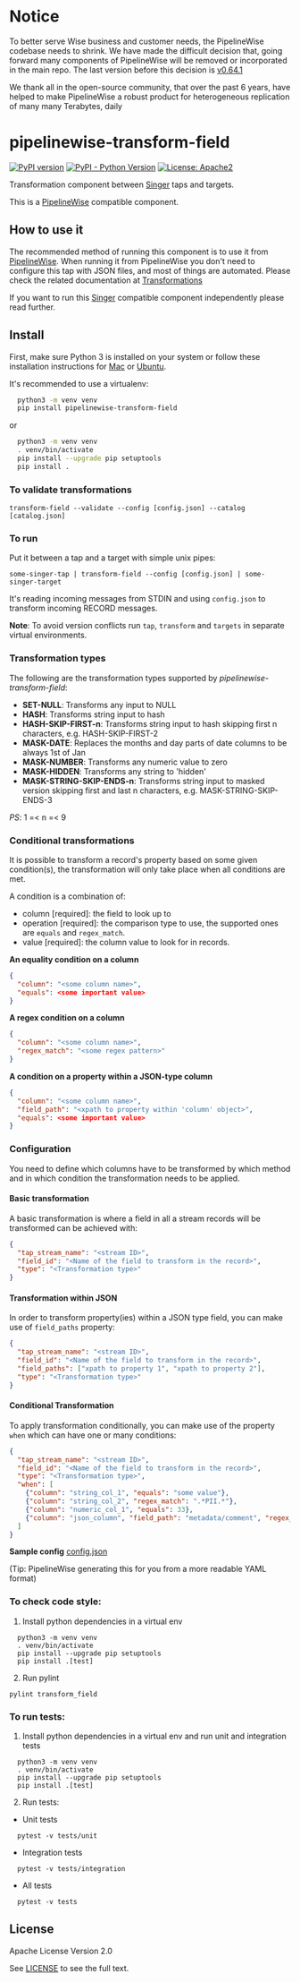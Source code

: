 # Notice
To better serve Wise business and customer needs, the PipelineWise codebase needs to shrink.
We have made the difficult decision that, going forward many components of PipelineWise will be removed or incorporated in the main repo.
The last version before this decision is [v0.64.1](https://github.com/transferwise/pipelinewise/tree/v0.64.1)

We thank all in the open-source community, that over the past 6 years, have helped to make PipelineWise a robust product for heterogeneous replication of many many Terabytes, daily

# pipelinewise-transform-field

[![PyPI version](https://badge.fury.io/py/pipelinewise-transform-field.svg)](https://badge.fury.io/py/pipelinewise-transform-field)
[![PyPI - Python Version](https://img.shields.io/pypi/pyversions/pipelinewise-transform-field.svg)](https://pypi.org/project/pipelinewise-transform-field/)
[![License: Apache2](https://img.shields.io/badge/License-Apache2-yellow.svg)](https://opensource.org/licenses/Apache-2.0)

Transformation component between [Singer](https://www.singer.io/) taps and targets.

This is a [PipelineWise](https://transferwise.github.io/pipelinewise) compatible component.

## How to use it

The recommended method of running this component is to use it from [PipelineWise](https://transferwise.github.io/pipelinewise). When running it from PipelineWise you don't need to configure this tap with JSON files, and most of things are automated.
Please check the related documentation at [Transformations](https://transferwise.github.io/pipelinewise/user_guide/transformations.html)

If you want to run this [Singer](https://singer.io) compatible component independently please read further.

## Install

First, make sure Python 3 is installed on your system or follow these
installation instructions for [Mac](http://docs.python-guide.org/en/latest/starting/install3/osx/) or
[Ubuntu](https://www.digitalocean.com/community/tutorials/how-to-install-python-3-and-set-up-a-local-programming-environment-on-ubuntu-16-04).

It's recommended to use a virtualenv:

```bash
  python3 -m venv venv
  pip install pipelinewise-transform-field
```

or

```bash
  python3 -m venv venv
  . venv/bin/activate
  pip install --upgrade pip setuptools
  pip install .
```

### To validate transformations

`transform-field --validate --config [config.json] --catalog [catalog.json]`

### To run

Put it between a tap and a target with simple unix pipes:

`some-singer-tap | transform-field --config [config.json] | some-singer-target`

It's reading incoming messages from STDIN and using `config.json` to transform incoming RECORD messages.

**Note**: To avoid version conflicts run `tap`, `transform` and `targets` in separate virtual environments.

### Transformation types

The following are the transformation types supported by _pipelinewise-transform-field_:

* **SET-NULL**: Transforms any input to NULL
* **HASH**: Transforms string input to hash
* **HASH-SKIP-FIRST-n**: Transforms string input to hash skipping first n characters, e.g. HASH-SKIP-FIRST-2
* **MASK-DATE**: Replaces the months and day parts of date columns to be always 1st of Jan
* **MASK-NUMBER**: Transforms any numeric value to zero
* **MASK-HIDDEN**: Transforms any string to 'hidden'
* **MASK-STRING-SKIP-ENDS-n**: Transforms string input to masked version skipping first and last n characters, e.g. MASK-STRING-SKIP-ENDS-3

_PS_: 1 =< n =< 9

### Conditional transformations

It is possible to transform a record's property based on some given condition(s), the transformation will only take place when all conditions are met.

A condition is a combination of:
* column [required]: the field to look up to
* operation [required]: the comparison type to use, the supported ones are `equals` and `regex_match`.
* value [required]: the column value to look for in records.

**An equality condition on a column**
```json
{
  "column": "<some column name>",
  "equals": <some important value>
}
```

**A regex condition on a column**
```json
{
  "column": "<some column name>",
  "regex_match": "<some regex pattern>"
}
```

**A condition on a property within a JSON-type column**
```json
{
  "column": "<some column name>",
  "field_path": "<xpath to property within 'column' object>",
  "equals": <some important value>
}
```

### Configuration

You need to define which columns have to be transformed by which method and in which condition the transformation needs to be applied.

#### Basic transformation
A basic transformation is where a field in all a stream records will be transformed can be achieved with:
```json
{
  "tap_stream_name": "<stream ID>",
  "field_id": "<Name of the field to transform in the record>",
  "type": "<Transformation type>"
}
```

#### Transformation within JSON

In order to transform property(ies) within a JSON type field, you can make use of `field_paths` property:

```json
{
  "tap_stream_name": "<stream ID>",
  "field_id": "<Name of the field to transform in the record>",
  "field_paths": ["xpath to property 1", "xpath to property 2"],
  "type": "<Transformation type>"
}
```

#### Conditional Transformation

To apply transformation conditionally, you can make use of the property `when` which can have one or many conditions:

```json
{
  "tap_stream_name": "<stream ID>",
  "field_id": "<Name of the field to transform in the record>",
  "type": "<Transformation type>",
  "when": [
    {"column": "string_col_1", "equals": "some value"},
    {"column": "string_col_2", "regex_match": ".*PII.*"},
    {"column": "numeric_col_1", "equals": 33},
    {"column": "json_column", "field_path": "metadata/comment", "regex_match": "sensitive"}
  ]
}
```

**Sample config**
[config.json](./sample_config.json)

(Tip: PipelineWise generating this for you from a more readable YAML format)


### To check code style:

1. Install python dependencies in a virtual env
```
  python3 -m venv venv
  . venv/bin/activate
  pip install --upgrade pip setuptools
  pip install .[test]
```

2. Run pylint
```shell
pylint transform_field
```

### To run tests:

1. Install python dependencies in a virtual env and run unit and integration tests
```
  python3 -m venv venv
  . venv/bin/activate
  pip install --upgrade pip setuptools
  pip install .[test]
```

2. Run tests:

* Unit tests
```
  pytest -v tests/unit
```

* Integration tests
```
  pytest -v tests/integration
```

* All tests
```
  pytest -v tests
```



## License

Apache License Version 2.0

See [LICENSE](LICENSE) to see the full text.

